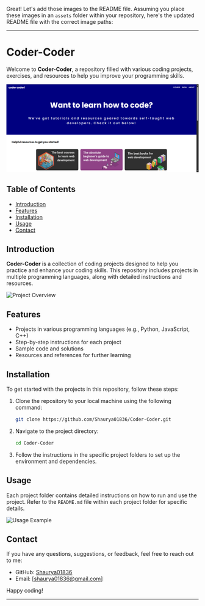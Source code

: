 Great! Let's add those images to the README file. Assuming you place these images in an `assets` folder within your repository, here's the updated README file with the correct image paths:

---

# Coder-Coder

Welcome to **Coder-Coder**, a repository filled with various coding projects, exercises, and resources to help you improve your programming skills.

![Banner](Screenshot%20(691).png)

## Table of Contents
- [Introduction](#introduction)
- [Features](#features)
- [Installation](#installation)
- [Usage](#usage)
- [Contact](#contact)

## Introduction
**Coder-Coder** is a collection of coding projects designed to help you practice and enhance your coding skills. This repository includes projects in multiple programming languages, along with detailed instructions and resources.

![Project Overview](assets/Screenshot%20(6912).png)

## Features
- Projects in various programming languages (e.g., Python, JavaScript, C++)
- Step-by-step instructions for each project
- Sample code and solutions
- Resources and references for further learning

## Installation
To get started with the projects in this repository, follow these steps:

1. Clone the repository to your local machine using the following command:
   ```bash
   git clone https://github.com/Shaurya01836/Coder-Coder.git
   ```

2. Navigate to the project directory:
   ```bash
   cd Coder-Coder
   ```

3. Follow the instructions in the specific project folders to set up the environment and dependencies.

## Usage
Each project folder contains detailed instructions on how to run and use the project. Refer to the `README.md` file within each project folder for specific details.

![Usage Example](assets/Screenshot%20(6912).png)

## Contact
If you have any questions, suggestions, or feedback, feel free to reach out to me:

- GitHub: [Shaurya01836](https://github.com/Shaurya01836)
- Email: [shaurya01836@gmail.com]

Happy coding!

---

